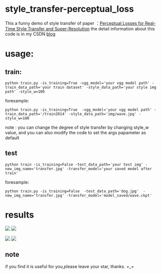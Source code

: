 # style_transfer-perceptual_loss
This a funny demo of style transfer of paper ：[Perceptual Losses for Real-Time Style Transfer and Super-Resolution](https://arxiv.org/abs/1603.08155)
the detail information about this code is in my CSDN [blog](http://blog.csdn.net/qq_25737169/article/details/79192211)

# usage:
## train:
```
python train.py -is_training=True -vgg_model='your vgg model path' -train_data_path='your train dataset' -style_data_path='your style img path' -style_w=100 
```
forexample:
```
python train.py -is_training=True  -vgg_model='your vgg model path' -train_data_path='/train2014' -style_data_path='img/wave.jpg' -style_w=100
```

note : you can change the degree of style transfer by changing style_w value, 
and you can also modify the code to set the args papameter as default


## test
```
python train -is_training=False -test_data_path='your test img' -new_img_name='transfer.jpg' -transfer_model='your saved model after train'
```
forexample:
```
python train.py -is_training=False  -test_data_path='dog.jpg'  -new_img_name='transfer.jpg' -transfer_model='model_saved/wave.ckpt'
```

# results
![](https://github.com/LDOUBLEV/style_transfer-perceptual_loss/blob/master/dog.jpg)
![](https://github.com/LDOUBLEV/style_transfer-perceptual_loss/blob/master/dog-transfer.png)

![](https://github.com/LDOUBLEV/style_transfer-perceptual_loss/blob/master/scene.jpg)
![](https://github.com/LDOUBLEV/style_transfer-perceptual_loss/blob/master/scene-transfer.png)

## note
if you find it is useful for you,please leave your star, thanks. =_=
